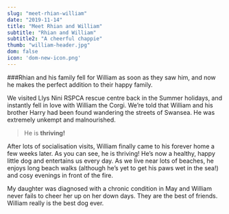 ```yaml
---
slug: "meet-rhian-william"
date: "2019-11-14"
title: "Meet Rhian and William"
subtitle: "Rhian and William"
subtitle2: "A cheerful chappie"
thumb: "william-header.jpg"
dom: false
icon: 'dom-new-icon.png'
---
```


###Rhian and his family fell for William as soon as they saw him, and now he makes the perfect addition to their happy family.  

We visited Llys Nini RSPCA rescue centre back in the Summer holidays, and instantly fell in love with William the Corgi. We’re told that William and his brother Harry had been found wandering the streets of Swansea. He was extremely unkempt and malnourished. 

> He is **thriving!**

After lots of socialisation visits, William finally came to his forever home a few weeks later. As you can see, he is thriving! He’s now a healthy, happy little dog and entertains us every day. As we live near lots of beaches, he enjoys long beach walks (although he’s yet to get his paws wet in the sea!) and cosy evenings in front of the fire. 

My daughter was diagnosed with a chronic condition in May and William never fails to cheer her up on her down days. They are the best of friends. William really is the best dog ever. 
